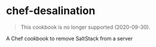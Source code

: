 # chef-desalination

> This cookbook is no longer supported (2020-09-30).

A Chef cookbook to remove SaltStack from a server

